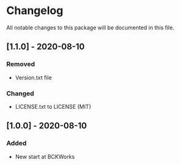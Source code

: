 # Changelog
All notable changes to this package will be documented in this file.

## [1.1.0] - 2020-08-10
### Removed
- Version.txt file

### Changed
- LICENSE.txt to LICENSE (MIT)

## [1.0.0] - 2020-08-10
### Added 
- New start at BCKWorks